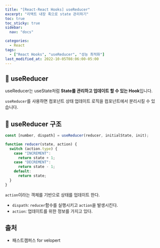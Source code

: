 ```yaml
---
title: "[React-React Hooks] useReducer"
excerpt: "리액트 내장 훅으로 state 관리하기"
toc: true
toc_sticky: true
sidebar:
  nav: "docs"

categories:
  - React
tags:
  - ["React Hooks", "useReducer", "성능 최적화"]
last_modified_at: 2022-10-05T08:06:00-05:00
---
```


## 📄 useReducer

useReducer는 useState처럼 **State를 관리하고 업데이트 할 수 있는 Hook**입니다.

`useReducer`를 사용하면 컴포넌트 상태 업데이트 로직을 컴포넌트에서 분리시킬 수 있습니다.

## 📄 useReducer 구조

```js
const [number, dispath] = useReducer(reducer, initialState, init);

function reducer(state, action) {
  switch (action.type) {
    case "INCREMENT":
      return state + 1;
    case "DECREMENT":
      return state - 1;
    default:
      return state;
  }
}
```

`action`이라는 객체를 기반으로 상태를 업데이트 한다.

- `dispath`: `reducer`함수를 실행시키고 `action`을 발생시킨다.
- `action`: 업데이트를 위한 정보를 가지고 있다.

## 출처

- 패스트캠퍼스 for velopert
